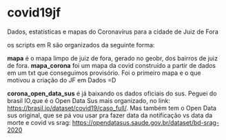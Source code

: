 # covid19jf
Dados, estatísticas e mapas do Coronavírus para a cidade de Juiz de Fora


os scripts em R são organizados da seguinte forma:

**mapa** é o mapa limpo de juiz de fora, gerado no geobr, dos bairros de juiz de fora.
**mapa_corona** foi um mapa da covid construído a partir de dados em um txt que conseguimos provisório. Foi o primeiro mapa e o que motivou a criação do JF em Dados =D

**corona_open_data_sus** é já baixando os dados oficiais do sus.
Peguei do brasil IO,que é o Open Data Sus mais organizado, no link: https://brasil.io/dataset/covid19/caso_full/.
Mas também tem o Open Data sus original, que se pá vou usar pra fazer data da notificação vs data da morte e covid vs srag: https://opendatasus.saude.gov.br/dataset/bd-srag-2020
